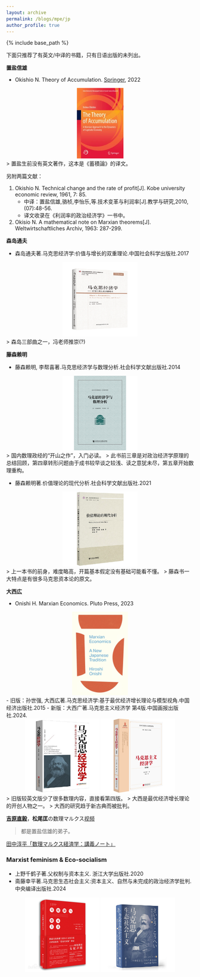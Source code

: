 ```yaml
---
layout: archive
permalink: /blogs/mpe/jp
author_profile: true
---
```


{% include base_path %}

下面只推荐了有英文/中译的书籍，只有日语出版的未列出。

**置盐信雄**
- Okishio N. Theory of Accumulation. [Springer](https://link.springer.com/book/10.1007/978-981-16-7905-6), 2022
<div align=center>
	<img src='/images/Pasted image 20240911170424.png' width="125">
</div>
> 置盐生前没有英文著作，这本是《蓄積論》的译文。  

另附两篇文献：
1. Okishio N. Technical change and the rate of profit\[J]. Kobe university economic review, 1961, 7: 85.
	- 中译：置盐信雄,骆桢,李怡乐,等.技术变革与利润率\[J].教学与研究,2010,(07):48-56.
	- 译文收录在《利润率的政治经济学》一书中。
2. Okisio N. A mathematical note on Marxian theorems\[J]. Weltwirtschaftliches Archiv, 1963: 287-299.

**森岛通夫**
- 森岛通夫著.马克思经济学:价值与增长的双重理论.中国社会科学出版社.2017
<div align=center>
	<img src='/images/Pasted image 20240911163243.png' width="200">
</div>
> 森岛三部曲之一，冯老师推崇(?)

**藤森赖明**
- 藤森赖明, 李帮喜著.马克思经济学与数理分析.社会科学文献出版社.2014
<div align=center>
	<img src='/images/Pasted image 20240911163717.png' width="200">
</div>
> 国内数理政经的“开山之作”，入门必读。  
> 此书前三章是对政治经济学原理的总结回顾，第四章转形问题由于成书较早谈之较浅、读之意犹未尽，第五章开始数理重构。    

- 藤森赖明著.价值理论的现代分析.社会科学文献出版社.2021
<div align=center>
	<img src='/images/Pasted image 20240911164330.png' width="200">
</div>
> 上一本书的前身，难度略高，开篇基本假定没有基础可能看不懂。  
> 藤森书一大特点是有很多马克思资本论的原文。  

**大西広**
- Onishi H. Marxian Economics. Pluto Press, 2023  
<div align=center>
	<img src='/images/Pasted image 20240911165021.png' width="150">
</div>
- 旧版：孙世强, 大西広著.马克思经济学:基于最优经济增长理论与模型视角.中国经济出版社.2015
- 新版：大西广著.马克思主义经济学 第4版.中国画报出版社.2024.
<div align=center>
	<img src='/images/Pasted image 20240911165739.png' width="200">
	<img src='/images/Pasted image 20241001000025.png' width="200">
</div>
> 旧版较英文版少了很多数理内容，直接看第四版。  
> 大西是最优经济增长理论的开创人物之一。  
> 大西的研究趋于新古典而被批判。  

[**吉原直毅**](http://www.arsvi.com/w/yn04.htm)，**松尾匡**の数理マルクス[视频](https://www.youtube.com/@user-iy6cr3mg6s)
> 都是置盐信雄的弟子。

[田中淳平「数理マルクス経済学：講義ノート」](https://www.kitakyu-u.ac.jp/economy/study/wps.html)

### Marxist feminism & Eco-socialism
- 上野千鹤子著.父权制与资本主义. 浙江大学出版社.2020
- 斋藤幸平著.马克思生态社会主义:资本主义、自然与未完成的政治经济学批判.中央编译出版社.2024
<div align=center>
	<img src='/images/Pasted image 20241015123716.png' width="200">
	<img src='/images/Pasted image 20241015123418.png' width="200">
</div>


